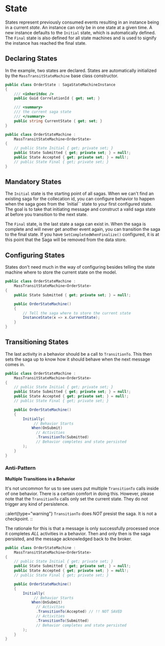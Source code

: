 # State

States represent previously consumed events resulting in an instance being in a current _state_. An instance can only be in one state at a given time. A new
instance defaults to the `Initial` state, which is automatically defined. The `Final` state is also defined for all state machines and is used to signify the
instance has reached the final state.

## Declaring States

In the example, two states are declared. States are automatically initialized by the `MassTransitStateMachine` base class constructor.

```csharp
public class OrderState : SagaStateMachineInstance
{
    /// <inheritdoc />
    public Guid CorrelationId { get; set; }

    /// <summary>
    /// the current saga state
    /// </summary>
    public string CurrentState { get; set; }
}

public class OrderStateMachine :
    MassTransitStateMachine<OrderState>
{
    // public State Initial { get; private set; } 
    public State Submitted { get; private set; } = null!;
    public State Accepted { get; private set; } = null!;
    // public State Final { get; private set; } 
}
```
## Mandatory States

The `Initial` state is the starting point of all sagas. When we can't find an existing saga for the collecation id, you can configure behavior to happen when the saga goes from the `Initial`` state to your first configured state. The goal is to take that initiating message and construct a valid saga state at
before you transition to the next state.

The `Final` state, is the last state a saga can exist in. When the saga is complete and will
never get another event again, you can transition the saga to the final state. If you have
`SetCompletedWhenFinalize()` configured, it is at this point that the Saga will be removed from the data
store.

## Configuring States

States don't need much in the way of configuring besides telling the state machine where to store the current state on the model.

```csharp
public class OrderStateMachine :
    MassTransitStateMachine<OrderState>
{
    public State Submitted { get; private set; } = null!;

    public OrderStateMachine() 
    {
        // Tell the saga where to store the current state
        InstanceState(x => x.CurrentState);
    }
}
```

## Transitioning States

The last activity in a behavior should be a call to `TransitionTo`. This 
then sets the saga up to know how it should behave when the next message comes
in.

```csharp
public class OrderStateMachine :
    MassTransitStateMachine<OrderState>
{
    // public State Initial { get; private set; } 
    public State Submitted { get; private set; } = null!;
    public State Accepted { get; private set; } = null!;
    // public State Final { get; private set; } 

    public OrderStateMachine() 
    {
        Initially(
             // Behavior Starts
            When(OnSubmit)
              // Activities
              .TransitionTo(Submitted) 
              // Behavior completes and state persisted
        );
    }
}
```

### Anti-Pattern

__Multiple Transitions in a Behavior__

It's not uncommon for us to see users put multiple `TransitionTo` calls inside of one behavior.
There is a certain comfort in doing this. However, please note that the `TransitionTo` calls only set
the current state. They do not trigger any kind of persistence.

::alert{type="warning"}
`TransitionTo` does _NOT_ presist the saga. It is not a checkpoint.
::

The rationale for this is that a message is only successfully processed once it completes
_ALL_ activities in a behavior. Then and only then is the saga persisted,
and the message acknowledged back to the broker.

```csharp
public class OrderStateMachine :
    MassTransitStateMachine<OrderState>
{
    // public State Initial { get; private set; } 
    public State Submitted { get; private set; } = null!;
    public State Accepted { get; private set; } = null!;
    // public State Final { get; private set; } 

    public OrderStateMachine() 
    {
        Initially(
             // Behavior Starts
            When(OnSubmit)
              // Activities
              .TransitionTo(Accepted) // !! NOT SAVED
              // Activities
              .TransitionTo(Submitted)
              // Behavior completes and state persisted
        );
    }
}
```
